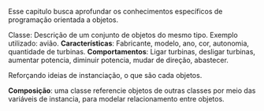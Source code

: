 Esse capitulo busca aprofundar os conhecimentos específicos de programação orientada a objetos.

Classe: Descrição de um conjunto de objetos do mesmo tipo.
Exemplo utilizado: avião.
**Características**: Fabricante, modelo, ano, cor, autonomia, quantidade de turbinas.
**Comportamentos**: Ligar turbinas, desligar turbinas, aumentar potencia, diminuir potencia, mudar de direção, abastecer.

Reforçando ideias de instanciação, o que são cada objetos.

**Composição**: uma classe referencie objetos de outras classes por meio das variáveis de instancia, para modelar relacionamento entre objetos.
